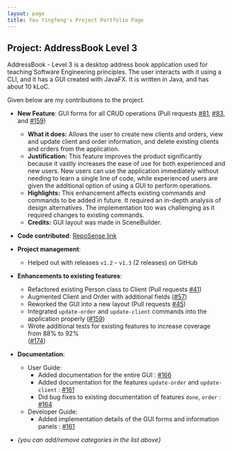 ```yaml
---
layout: page
title: You Yingfeng's Project Portfolio Page
---
```


## Project: AddressBook Level 3

AddressBook - Level 3 is a desktop address book application used for teaching Software Engineering principles. The user interacts with it using a CLI, and it has a GUI created with JavaFX. It is written in Java, and has about 10 kLoC.

Given below are my contributions to the project.

* **New Feature**: GUI forms for all CRUD operations (Pull requests [\#81](https://github.com/AY2021S1-CS2103-F09-4/tp/pull/81), [\#83](https://github.com/AY2021S1-CS2103-F09-4/tp/pull/83), and [\#159](https://github.com/AY2021S1-CS2103-F09-4/tp/pull/159))
  * **What it does:** Allows the user to create new clients and orders, view and update client and order information, and delete existing clients and orders from the application.
  * **Justification:** This feature improves the product significantly because it vastly increases the ease of use for both experienced and new users. New users can use the application immediately without needing to learn a single line of code, while experienced users are given the additional option of using a GUI to perform operations.
  * **Highlights:** This enhancement affects existing commands and commands to be added in future. It required an in-depth analysis of design alternatives. The implementation too was challenging as it required changes to existing commands.
  * **Credits:** GUI layout was made in SceneBuilder.

* **Code contributed**: [RepoSense link](https://nus-cs2103-ay2021s1.github.io/tp-dashboard/#breakdown=true&search=youyingfeng)

* **Project management**:
  * Helped out with releases `v1.2` - `v1.3` (2 releases) on GitHub

* **Enhancements to existing features**:
  * Refactored existing Person class to Client 
    (Pull requests [\#41](https://github.com/AY2021S1-CS2103-F09-4/tp/pull/41))
  * Augmented Client and Order with additional fields 
    ([\#57](https://github.com/AY2021S1-CS2103-F09-4/tp/pull/57))
  * Reworked the GUI into a new layout 
    (Pull requests [\#45](https://github.com/AY2021S1-CS2103-F09-4/tp/pull/45))
  * Integrated `update-order` and `update-client` commands into the application properly 
    ([\#159](https://github.com/AY2021S1-CS2103-F09-4/tp/pull/159))
  * Wrote additional tests for existing features to increase coverage from 88% to 92%  
    ([\#174](https://github.com/AY2021S1-CS2103-F09-4/tp/pull/174))

* **Documentation**:
  * User Guide:
    * Added documentation for the entire GUI : 
      [\#166](https://github.com/AY2021S1-CS2103-F09-4/tp/pull/166)
    * Added documentation for the features `update-order` and `update-client` : 
      [\#161](https://github.com/AY2021S1-CS2103-F09-4/tp/pull/161)
    * Did bug fixes to existing documentation of features `done`, `order` : 
      [\#164](https://github.com/AY2021S1-CS2103-F09-4/tp/pull/164)
  * Developer Guide:
    * Added implementation details of the GUI forms and information panels : 
    [\#161](https://github.com/AY2021S1-CS2103-F09-4/tp/pull/161)


* _{you can add/remove categories in the list above}_
